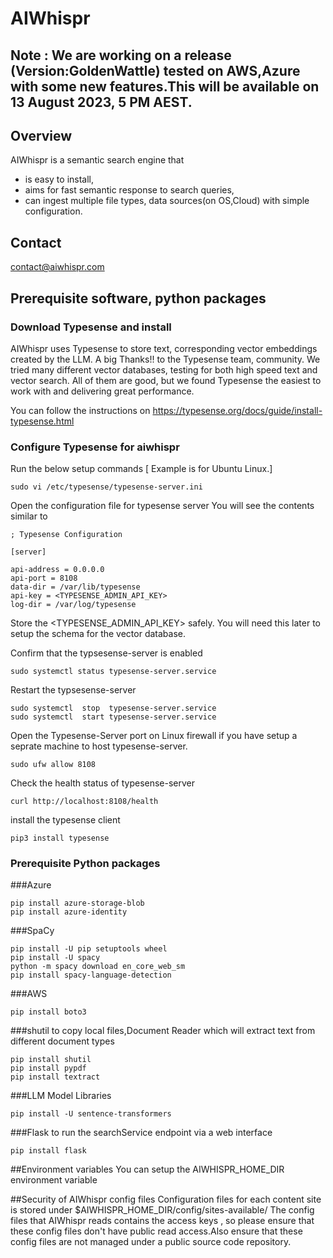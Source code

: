 # AIWhispr

## Note : We are working on a release (Version:GoldenWattle) tested on AWS,Azure with some new features.This will be available on 13 August 2023, 5 PM AEST.

## Overview
AIWhispr is a semantic search engine that  
- is easy to install,
- aims for fast semantic response to search queries,
- can ingest  multiple file types, data sources(on OS,Cloud) with simple configuration.

## Contact
contact@aiwhispr.com

## Prerequisite software, python packages 

### Download Typesense and install
AIWhispr uses Typesense to store text, corresponding vector embeddings created by the LLM.
A big Thanks!! to the Typesense team, community. 
We tried many different vector databases, testing for both high speed text and vector search.
All of them are good, but we found Typesense the easiest to work with and delivering great performance.

You can follow the instructions on 
https://typesense.org/docs/guide/install-typesense.html

### Configure Typesense for aiwhispr
Run the below setup commands [ Example is for Ubuntu Linux.]

```
sudo vi /etc/typesense/typesense-server.ini 
```
Open the configuration file for typesense server
You will see the contents similar to 

```
; Typesense Configuration

[server]

api-address = 0.0.0.0
api-port = 8108
data-dir = /var/lib/typesense
api-key = <TYPESENSE_ADMIN_API_KEY>
log-dir = /var/log/typesense
```

Store the <TYPESENSE_ADMIN_API_KEY> safely. You will need this later to setup the schema for the vector database.

Confirm that the typsesense-server is enabled
```
sudo systemctl status typesense-server.service

```
Restart the typsesense-server 
```
sudo systemctl  stop  typesense-server.service
sudo systemctl  start typesense-server.service
```
Open the Typesense-Server port on Linux firewall if you have setup a seprate machine to host typesense-server.
```
sudo ufw allow 8108
```
Check the health status of typesense-server
```
curl http://localhost:8108/health
```

install the typesense client
```
pip3 install typesense
```
### Prerequisite Python packages

###Azure
```
pip install azure-storage-blob 
pip install azure-identity
```

###SpaCy
```
pip install -U pip setuptools wheel
pip install -U spacy
python -m spacy download en_core_web_sm
pip install spacy-language-detection
```

###AWS
```
pip install boto3 
```

###shutil to copy local files,Document Reader which will extract text from different document types
```
pip install shutil
pip install pypdf
pip install textract
```

###LLM Model Libraries
```
pip install -U sentence-transformers
```

###Flask to run the searchService endpoint via a web interface
```
pip install flask
```

##Environment variables
You can setup the AIWHISPR_HOME_DIR environment variable 

##Security of AIWhispr config files
Configuration files for each content site is stored under $AIWHISPR_HOME_DIR/config/sites-available/
The config files that AIWhispr reads contains the access keys , so please ensure that these config files don't have public read access.Also ensure that these config files are not managed under a public source code repository.

